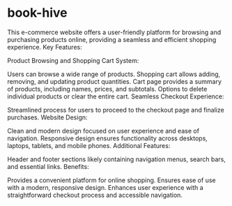 # book-hive
This e-commerce website offers a user-friendly platform for browsing and purchasing products online, providing a seamless and efficient shopping experience.
Key Features:

Product Browsing and Shopping Cart System:

Users can browse a wide range of products.
Shopping cart allows adding, removing, and updating product quantities.
Cart page provides a summary of products, including names, prices, and subtotals.
Options to delete individual products or clear the entire cart.
Seamless Checkout Experience:

Streamlined process for users to proceed to the checkout page and finalize purchases.
Website Design:

Clean and modern design focused on user experience and ease of navigation.
Responsive design ensures functionality across desktops, laptops, tablets, and mobile phones.
Additional Features:

Header and footer sections likely containing navigation menus, search bars, and essential links.
Benefits:

Provides a convenient platform for online shopping.
Ensures ease of use with a modern, responsive design.
Enhances user experience with a straightforward checkout process and accessible navigation.
